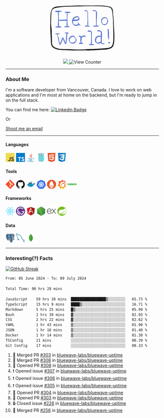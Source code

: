<div align="center">
    <img src="./img/hello_world.webp" height="200px" width="">
    <div>
        <a href="https://www.linkedin.com/in/ajhollid">
            <img src="https://img.shields.io/badge/LinkedIn-blue"/>
        </a>
        <img src="https://komarev.com/ghpvc/?username=ajhollid&color=yellow" alt="View Counter">
    </div>
</div>

---

### About Me

I'm a software developer from Vancouver, Canada. I love to work on web applications and I'm most at home on the backend, but I'm ready to jump in on the full stack.

You can find me here: [![Linkedin Badge](https://img.shields.io/badge/-ajhollid-blue?style=flat&logo=Linkedin&logoColor=white)](https://www.linkedin.com/in/ajhollid)

Or

[Shoot me an email](mailto:ajhollid@gmail.com)

---

#### Languages

<div>
    <img src="./img/devicons/javascript-original.svg" width=30 height=30 alt="JavaScript">
    <img src="/img/devicons/typescript-original.svg" width=30 height=30 alt="TypeScript">
    <img src="./img/devicons/java-original.svg" width=30 height=30 alt="Java">
    <img src="./img/devicons/go-original.svg" width=30 height=30 alt="Golang">
    <img src="./img/devicons/html5-original.svg" width=30 height=30 alt="HTML 5">
    <img src="./img/devicons/css3-original.svg" width=30 height=30 alt="CSS 3">
</div>

#### Tools

<div>
    <img src="./img/devicons/git-original.svg" width=30 height=30 alt="Git">
    <img src="./img/devicons/github-original.svg" width=30 height=30 alt="Github">
    <img src="./img/devicons/docker-original.svg" width=30 
    height=30 alt="Docker">
    <img src="./img/devicons/kubernetes-original.svg" width=30 height=30 alt="K8">
    <img src="./img/devicons/prometheus-original.svg" width=30 height=30 alt="Prometheus">
    <img src="./img/devicons/grafana-original.svg" width=30 height=30 alt="Grafana">
    <img src="./img/devicons/nginx-original.svg" width=30 height=30 alt="Nginx">
</div>

#### Frameworks

<div>
    <img src="./img/devicons/react-original.svg" width=30 height=30 alt="React">
    <img src="./img/devicons/gatsby-original.svg" width=30 height=30 alt="Gatsby">
    <img src="./img/devicons/angularjs-original.svg" width=30 height=30 alt="AngularJS">
    <img src="./img/devicons/nodejs-original.svg" width=30 height=30 alt="NodeJS">
    <img src="./img/devicons/express-original.svg" width=30 height=30 alt="Express">
    <img src="./img/devicons/spring-original.svg" width=30 height=30 alt="Spring">
</div>

#### Data

<div>
    <img src="./img/devicons/postgresql-original.svg" width=30 height=30 alt="Postgresql">
    <img src="./img/devicons/mysql-original.svg" width=30 height=30 alt="Mysql">
    <img src="./img/devicons/mongodb-original.svg" width=30 height=30 alt="MongoDB">
</div>

---

### Interesting(?) Facts

[![GitHub Streak](http://github-readme-streak-stats.herokuapp.com?user=ajhollid)](https://git.io/streak-stats)

 <!--START_SECTION:waka-->

```txt
From: 05 June 2024 - To: 09 July 2024

Total Time: 90 hrs 28 mins

JavaScript    59 hrs 38 mins  ████████████████▒░░░░░░░░   65.73 %
TypeScript    15 hrs 9 mins   ████▒░░░░░░░░░░░░░░░░░░░░   16.71 %
Markdown      5 hrs 25 mins   █▒░░░░░░░░░░░░░░░░░░░░░░░   05.99 %
Bash          2 hrs 39 mins   ▓░░░░░░░░░░░░░░░░░░░░░░░░   02.93 %
CSS           2 hrs 22 mins   ▓░░░░░░░░░░░░░░░░░░░░░░░░   02.62 %
YAML          1 hr 43 mins    ▒░░░░░░░░░░░░░░░░░░░░░░░░   01.90 %
JSON          1 hr 16 mins    ▒░░░░░░░░░░░░░░░░░░░░░░░░   01.40 %
Docker        1 hr 14 mins    ▒░░░░░░░░░░░░░░░░░░░░░░░░   01.38 %
TSConfig      21 mins         ░░░░░░░░░░░░░░░░░░░░░░░░░   00.39 %
Git Config    17 mins         ░░░░░░░░░░░░░░░░░░░░░░░░░   00.33 %
```

<!--END_SECTION:waka-->


<!--START_SECTION:activity-->
1. 🎉 Merged PR [#303](https://github.com/bluewave-labs/bluewave-uptime/pull/303) in [bluewave-labs/bluewave-uptime](https://github.com/bluewave-labs/bluewave-uptime)
2. 🎉 Merged PR [#308](https://github.com/bluewave-labs/bluewave-uptime/pull/308) in [bluewave-labs/bluewave-uptime](https://github.com/bluewave-labs/bluewave-uptime)
3. 💪 Opened PR [#308](https://github.com/bluewave-labs/bluewave-uptime/pull/308) in [bluewave-labs/bluewave-uptime](https://github.com/bluewave-labs/bluewave-uptime)
4. ❗ Opened issue [#307](https://github.com/bluewave-labs/bluewave-uptime/issues/307) in [bluewave-labs/bluewave-uptime](https://github.com/bluewave-labs/bluewave-uptime)
5. ❗ Opened issue [#306](https://github.com/bluewave-labs/bluewave-uptime/issues/306) in [bluewave-labs/bluewave-uptime](https://github.com/bluewave-labs/bluewave-uptime)
6. ❗ Opened issue [#305](https://github.com/bluewave-labs/bluewave-uptime/issues/305) in [bluewave-labs/bluewave-uptime](https://github.com/bluewave-labs/bluewave-uptime)
7. 💪 Opened PR [#304](https://github.com/bluewave-labs/bluewave-uptime/pull/304) in [bluewave-labs/bluewave-uptime](https://github.com/bluewave-labs/bluewave-uptime)
8. 💪 Opened PR [#303](https://github.com/bluewave-labs/bluewave-uptime/pull/303) in [bluewave-labs/bluewave-uptime](https://github.com/bluewave-labs/bluewave-uptime)
9. 🔒 Closed issue [#226](https://github.com/bluewave-labs/bluewave-uptime/issues/226) in [bluewave-labs/bluewave-uptime](https://github.com/bluewave-labs/bluewave-uptime)
10. 🎉 Merged PR [#256](https://github.com/bluewave-labs/bluewave-uptime/pull/256) in [bluewave-labs/bluewave-uptime](https://github.com/bluewave-labs/bluewave-uptime)
<!--END_SECTION:activity-->

